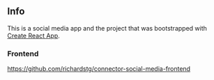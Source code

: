 ## Info

This is a social media app and the project that was bootstrapped with [Create React App](https://github.com/facebook/create-react-app).

### Frontend

https://github.com/richardstg/connector-social-media-frontend
